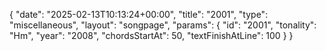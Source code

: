 {
    "date": "2025-02-13T10:13:24+00:00",
    "title": "2001",
    "type": "miscellaneous",
    "layout": "songpage",
    "params": {
        "id": "2001",
        "tonality": "Hm",
        "year": "2008",
        "chordsStartAt": 50,
        "textFinishAtLine": 100
    }
}